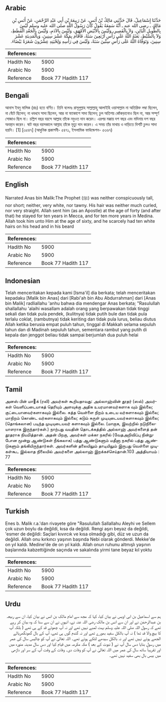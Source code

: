 ## Arabic


<div dir="rtl" lang="ar" style={{fontSize:'larger',backgroundColor:'#f8f9fa',padding:20}}>
حَدَّثَنَا إِسْمَاعِيلُ، قَالَ حَدَّثَنِي مَالِكُ بْنُ أَنَسٍ، عَنْ رَبِيعَةَ بْنِ أَبِي عَبْدِ الرَّحْمَنِ، عَنْ أَنَسِ بْنِ مَالِكٍ ـ رضى الله عنه ـ أَنَّهُ سَمِعَهُ يَقُولُ كَانَ رَسُولُ اللَّهِ صلى الله عليه وسلم لَيْسَ بِالطَّوِيلِ الْبَائِنِ، وَلاَ بِالْقَصِيرِ، وَلَيْسَ بِالأَبْيَضِ الأَمْهَقِ، وَلَيْسَ بِالآدَمِ، وَلَيْسَ بِالْجَعْدِ الْقَطَطِ، وَلاَ بِالسَّبْطِ، بَعَثَهُ اللَّهُ عَلَى رَأْسِ أَرْبَعِينَ سَنَةً، فَأَقَامَ بِمَكَّةَ عَشْرَ سِنِينَ، وَبِالْمَدِينَةِ عَشْرَ سِنِينَ، وَتَوَفَّاهُ اللَّهُ عَلَى رَأْسِ سِتِّينَ سَنَةً، وَلَيْسَ فِي رَأْسِهِ وَلِحْيَتِهِ عِشْرُونَ شَعَرَةً بَيْضَاءَ‏.‏
</div>
<div style={{backgroundColor:'#f8f9fa',padding:20, marginBottom: 10}}><table> <thead> <tr> <th>References:</th> <th></th> </tr> </thead> <tbody><tr><td>Hadith No</td><td>5900</td></tr><tr><td>Arabic No</td><td>5900</td></tr><tr><td>Reference</td><td>Book 77 Hadith 117</td></tr></tbody></table></div>

## Bengali


<div dir="ltr" lang="bn" style={{fontSize:'larger',backgroundColor:'#f8f9fa',padding:20}}>
আনাস ইবনু মালিক (রাঃ) হতে বর্ণিত। তিনি বলেনঃ রাসূলুল্লাহ সাল্লাল্লাহু আলাইহি ওয়াসাল্লাম না অতিরিক্ত লম্বা ছিলেন, না বেঁটে ছিলেন; না ধবধবে সাদা ছিলেন, আর না ফ্যাকাশে সাদা ছিলেন; চুল অতিশয় কোঁকড়ানোও ছিল না, আর সম্পূর্ণ সোজাও ছিল না। চল্লিশ বছর বয়সে আল্লাহ তাঁকে নবুওত দান করেন। এরপর মক্কায় দশ বছর এবং মদিনায় দশ বছর অবস্থান করেন। ষাট বছর বয়সকালে আল্লাহ তাঁকে মৃত্যু দান করেন। এ সময় তাঁর মাথায় ও দাড়িতে বিশটি চুলও সাদা হয়নি। [1] [৩৫৪৭] (আধুনিক প্রকাশনী- ৫৪৭১, ইসলামিক ফাউন্ডেশন- ৫৩৬৭)
</div>
<div style={{backgroundColor:'#f8f9fa',padding:20, marginBottom: 10}}><table> <thead> <tr> <th>References:</th> <th></th> </tr> </thead> <tbody><tr><td>Hadith No</td><td>5900</td></tr><tr><td>Arabic No</td><td>5900</td></tr><tr><td>Reference</td><td>Book 77 Hadith 117</td></tr></tbody></table></div>

## English


<div dir="ltr" lang="en" style={{fontSize:'larger',backgroundColor:'#f8f9fa',padding:20}}>
Narrated Anas bin Malik:The Prophet (ﷺ) was neither conspicuously tall, nor short; neither, very white, nor tawny. His hair was neither much curled, nor very straight. Allah sent him (as an Apostle) at the age of forty (and after that) he stayed for ten years in Mecca, and for ten more years in Medina. Allah took him unto Him at the age of sixty, and he scarcely had ten white hairs on his head and in his beard
</div>
<div style={{backgroundColor:'#f8f9fa',padding:20, marginBottom: 10}}><table> <thead> <tr> <th>References:</th> <th></th> </tr> </thead> <tbody><tr><td>Hadith No</td><td>5900</td></tr><tr><td>Arabic No</td><td>5900</td></tr><tr><td>Reference</td><td>Book 77 Hadith 117</td></tr></tbody></table></div>

## Indonesian


<div dir="ltr" lang="id" style={{fontSize:'larger',backgroundColor:'#f8f9fa',padding:20}}>
Telah menceritakan kepada kami [Isma'il] dia berkata; telah menceritakan kepadaku [Malik bin Anas] dari [Rabi'ah bin Abu Abdurrahman] dari [Anas bin Malik] radliallahu 'anhu bahwa dia mendengar Anas berkata; "Rasulullah shallallahu 'alaihi wasallam adalah orang yang berpawakan tidak tinggi sekali dan tidak pula pendek, (kulitnya) tidak putih bule dan tidak pula terlalu coklat, (rambutnya) tidak keriting dan tidak pula lurus, beliau diutus Allah ketika berusia empat puluh tahun, tinggal di Makkah selama sepuluh tahun dan di Madinah sepuluh tahun, sementara rambut yang putih di kepala dan jenggot beliau tidak sampai berjumlah dua puluh helai
</div>
<div style={{backgroundColor:'#f8f9fa',padding:20, marginBottom: 10}}><table> <thead> <tr> <th>References:</th> <th></th> </tr> </thead> <tbody><tr><td>Hadith No</td><td>5900</td></tr><tr><td>Arabic No</td><td>5900</td></tr><tr><td>Reference</td><td>Book 77 Hadith 117</td></tr></tbody></table></div>

## Tamil


<div dir="ltr" lang="ta" style={{fontSize:'larger',backgroundColor:'#f8f9fa',padding:20}}>
அனஸ் பின் மாக் (ரலி) அவர்கள் கூறியதாவது: அல்லாஹ்வின் தூதர் (ஸல்) அவர்கள் வெளிப்படையாகத் தெரியும் அளவுக்கு அதிக உயரமானவர்களாக வும் இல்லை; குட்டையானவர்களாகவும் இல்லை. சுத்த வெள்ளை நிறம் உடைய வர்களாகவும் இல்லை; மாநிறம் கொண்ட வர்களாகவும் இல்லை; கடும் சுருள் முடியுடையவர்களாகவும் இல்லை; (தொங்கலான) படிந்த முடியுடையவர் களாகவும் இல்லை. (மாறாக, இவற்றில் நடுநிலையாளராக இருந்தார்கள்.) நாற்பது வயதின் தொடக்கத்தில் அல்லாஹ் அவர்களைத் தன் தூதராக நியமித்தான். அதன் பிறகு, அவர்கள் மக்கா நகரில் (வேதஅறிவிப்பு நின்றுபோன மூன்று ஆண்டுகள் நீங்கலாக) பத்து ஆண்டுகளும் மதீனா நகரில் பத்து ஆண்டுகளும் தங்கியிருந்தார்கள். அவர்களின் தலையிலும் தாடியிலும் இருபது வெள்ளை முடிகள்கூட இல்லாத நிலையில் அவர்களை அல்லாஹ் இறக்கச்செய்தான்.103 அத்தியாயம் : 77
</div>
<div style={{backgroundColor:'#f8f9fa',padding:20, marginBottom: 10}}><table> <thead> <tr> <th>References:</th> <th></th> </tr> </thead> <tbody><tr><td>Hadith No</td><td>5900</td></tr><tr><td>Arabic No</td><td>5900</td></tr><tr><td>Reference</td><td>Book 77 Hadith 117</td></tr></tbody></table></div>

## Turkish


<div dir="ltr" lang="tr" style={{fontSize:'larger',backgroundColor:'#f8f9fa',padding:20}}>
Enes b. Malik r.a.'dan rivayete göre "Rasulullah Sallallahu Aleyhi ve Sellem çok uzun boylu da değildi, kısa da değildi. Rengi aşırı beyaz da değildi, 'esmer de değildi: Saçlari kıvırcık ve kısa olmadığı gibi, düz ve uzun da değildi. Allah onu kırkıncı yaşının başında Nebi olarak gönderdi. Mekke'de on yıl kaldı. Medine'de de on yıl kaldı. Allah onun ruhunu altmışlı yaşının başlarında kabzettiğinde saçında ve sakalında yirmi tane beyaz kıl yoktu
</div>
<div style={{backgroundColor:'#f8f9fa',padding:20, marginBottom: 10}}><table> <thead> <tr> <th>References:</th> <th></th> </tr> </thead> <tbody><tr><td>Hadith No</td><td>5900</td></tr><tr><td>Arabic No</td><td>5900</td></tr><tr><td>Reference</td><td>Book 77 Hadith 117</td></tr></tbody></table></div>

## Urdu


<div dir="rtl" lang="ur" style={{fontSize:'larger',backgroundColor:'#f8f9fa',padding:20}}>
ہم سے اسماعیل بن ابی اویس نے بیان کیا، کہا کہ مجھ سے امام مالک بن انس نے بیان کیا، ان سے ربیعہ بن عبدالرحمٰن نے اور ان سے انس بن مالک رضی اللہ عنہ نے، انہوں نے ان سے سنا کہ وہ بیان کر رہے تھے کہ رسول اللہ صلی اللہ علیہ وسلم بہت لمبے نہیں تھے اور نہ آپ چھوٹے قد کے ہی تھے ( بلکہ آپ کا بیچ والا قد تھا ) نہ آپ بالکل سفید بھورے تھے اور نہ گندم گوں ہی تھے، آپ کے بال گھونگھریالے الجھے ہوئے نہیں تھے اور نہ بالکل سیدھے لٹکے ہوئے تھے۔ اللہ تعالیٰ نے آپ کو چالیس سال کی عمر میں رسول بنایا دس سال آپ نے ( نبوت کے بعد ) مکہ مکرمہ میں قیام کیا اور دس سال مدینہ منورہ میں اور تقریباً ساٹھ سال کی عمر میں اللہ تعالیٰ نے آپ کو وفات دی۔ وفات کے وقت آپ کے سر اور داڑھی میں بیس بال بھی سفید نہیں تھے۔
</div>
<div style={{backgroundColor:'#f8f9fa',padding:20, marginBottom: 10}}><table> <thead> <tr> <th>References:</th> <th></th> </tr> </thead> <tbody><tr><td>Hadith No</td><td>5900</td></tr><tr><td>Arabic No</td><td>5900</td></tr><tr><td>Reference</td><td>Book 77 Hadith 117</td></tr></tbody></table></div>